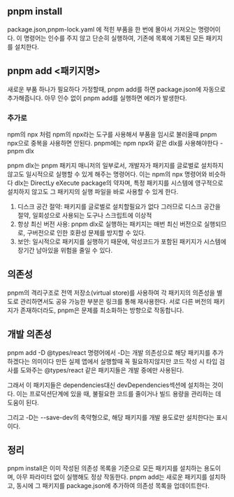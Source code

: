 ## pnpm install
package.json,pnpm-lock.yaml 에 적힌 부품을 한 번에 몰아서 가져오는 명령어이다. 이 명령어는 인수를 주지 않고 단순히 실행하여, 기존에 목록에 기록된 모든 패키지를 설치한다.

## pnpm add <패키지명>
새로운 부품 하나가 필요하다 가정할때, pnpm add를 하면 package.json에 자동으로 추가해줍니다. 아무 인수 없이 pnpm add를 실행하면 에러가 발생한다.
### 추가로
npm의 npx 처럼 npm의 npx라는 도구를 사용해서 부품을 임시로 불러올때 pnpm npx으로 중복을 사용하면 안된다.
pnpm에는 npm npx와 같은 dlx를 사용해야한다 - pnpm dlx

pnpm dlx는 pnpm 패키지 매니저의 일부로서, 개발자가 패키지를 글로벌로 설치하지 않고도 일시적으로 실행할 수 있게 해주는 명령어다. 이는 npm의 npx 명령어와 비슷하다
dlx는 DirectLy eXecute package의 약자며, 특정 패키지를 시스템에 영구적으로 설치하지 않고도 그 패키지의 실행 파일을 바로 사용할 수 있게 한다.

1. 디스크 공간 절약: 패키지를 글로벌로 설치할필요가 없다 그러므로 디스크 공간을 절약, 일회성으로 사용되는 도구나 스크립트에 이상적
2. 항상 최신 버전 사용: pnpm dlx로 실행하는 패키지는 매번 최신 버전으로 실행되므로, 구버전으로 인한 호환성 문제를 방지할 수 있다.
3. 보안: 일시적으로 패키지를 실행하기 때문에, 악성코드가 포함된 패키지가 시스템에 장기간 남아있을 위험을 줄일 수 있다.
## 의존성
pnpm의 격리구조로 전역 저장소(virtual store)를 사용하여 각 패키지의 의존성을 별도로 관리하면서도 공유 가능한 부분은 링크를 통해 재사용한다. 서로 다른 버전의 패키지가 존재하더라도, pnpm은 문제를 최소화하는 방향으로 작동합니다.

## 개발 의존성
pnpm add -D @types/react 명령어에서 -D는 개발 의존성으로 해당 패키지를 추가하겠다는 의미이다
만든 실제 앱에서 실행할때 꼭 필요하지않지만 코드 작성 시 타입 검사를 도와주는 @types/react 같은 패키지들은 개발 중에만 사용된다.

그래서 이 패키지들은 dependencies대신 devDependencies섹션에 설치하는 것이다. 이는 프로덕션단계에 있을 때, 불필요한 코드를 줄이거나 빌드 용량을 관리하는 데 도움이 된다.

그리고 -D는 --save-dev의 축약형으로, 해당 패키지를 개발 용도로만 설치한다는 표시이다.
## 정리
pnpm install은 이미 작성된 의존성 목록을 기준으로 모든 패키지를 설치하는 용도이며, 아무 파라미터 없이 실행해도 정상 작동한다.
pnpm add는 새로운 패키지를 설치하고, 동시에 그 패키지를 package.json에 추가하여 의존성 목록을 업데이트한다.
